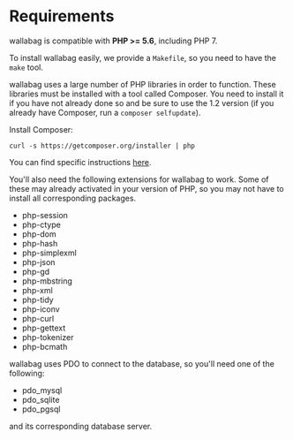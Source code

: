 # Requirements

wallabag is compatible with **PHP >= 5.6**, including PHP 7.

To install wallabag easily, we provide a `Makefile`, so you need to have
the `make` tool.

wallabag uses a large number of PHP libraries in order to function.
These libraries must be installed with a tool called Composer. You need
to install it if you have not already done so and be sure to use the 1.2
version (if you already have Composer, run a `composer selfupdate`).

Install Composer:

    curl -s https://getcomposer.org/installer | php

You can find specific instructions
[here](https://getcomposer.org/doc/00-intro.md).

You'll also need the following extensions for wallabag to work. Some of
these may already activated in your version of PHP, so you may not have
to install all corresponding packages.

-   php-session
-   php-ctype
-   php-dom
-   php-hash
-   php-simplexml
-   php-json
-   php-gd
-   php-mbstring
-   php-xml
-   php-tidy
-   php-iconv
-   php-curl
-   php-gettext
-   php-tokenizer
-   php-bcmath

wallabag uses PDO to connect to the database, so you'll need one of the
following:

-   pdo_mysql
-   pdo_sqlite
-   pdo_pgsql

and its corresponding database server.
